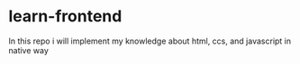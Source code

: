 # learn-frontend
In this repo i will implement my knowledge about html, ccs, and javascript in native way

